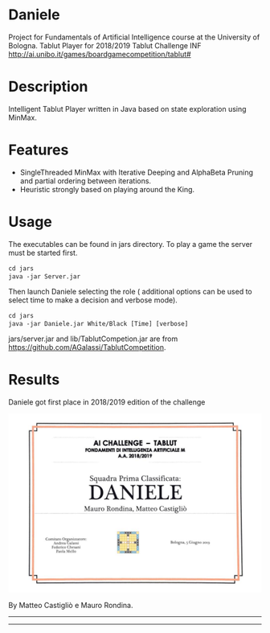 # Daniele

Project for Fundamentals of Artificial Intelligence course at the University of Bologna.
Tablut Player for 2018/2019 Tablut Challenge INF http://ai.unibo.it/games/boardgamecompetition/tablut#

# Description
Intelligent Tablut Player written in Java based on state exploration using MinMax. 

# Features 

* SingleThreaded MinMax with Iterative Deeping and AlphaBeta Pruning and partial ordering between iterations.
* Heuristic strongly based on playing around the King.

# Usage

The executables can be found in jars directory.
To play a game the server must be started first.

```[bash]
cd jars
java -jar Server.jar
```
Then launch Daniele selecting the role ( additional options can be used to select time to make a decision and verbose mode).

```[bash]
cd jars
java -jar Daniele.jar White/Black [Time] [verbose]
```

jars/server.jar and lib/TablutCompetion.jar are from https://github.com/AGalassi/TablutCompetition.



# Results

Daniele got first place in 2018/2019 edition of the challenge

![Screenshot](Certificato.jpeg)

By  Matteo Castigliò e Mauro Rondina.


***


***



